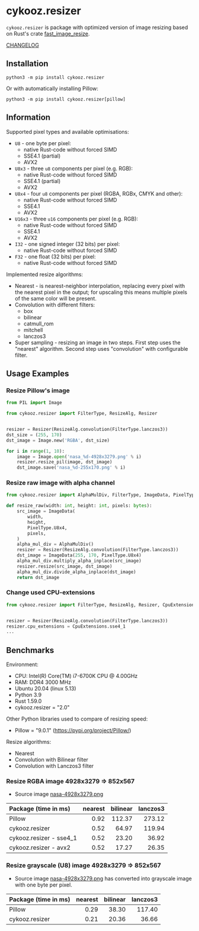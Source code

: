 # cykooz.resizer

```cykooz.resizer``` is package with optimized version of image resizing
based on Rust's crate [fast_image_resize](https://crates.io/crates/fast_image_resize).

[CHANGELOG](https://github.com/Cykooz/cykooz.resizer/blob/main/CHANGES.md)

## Installation

```shell
python3 -m pip install cykooz.resizer
```

Or with automatically installing Pillow:

```shell
python3 -m pip install cykooz.resizer[pillow]
```

## Information

Supported pixel types and available optimisations:
- ``U8`` - one byte per pixel:
  - native Rust-code without forced SIMD
  - SSE4.1 (partial)
  - AVX2
- `U8x3` - three `u8` components per pixel (e.g. RGB):
  - native Rust-code without forced SIMD
  - SSE4.1 (partial)
  - AVX2
- `U8x4` - four `u8` components per pixel (RGBA, RGBx, CMYK and other):
  - native Rust-code without forced SIMD
  - SSE4.1
  - AVX2
- `U16x3` - three `u16` components per pixel (e.g. RGB):
  - native Rust-code without forced SIMD
  - SSE4.1
  - AVX2
- ``I32`` - one signed integer (32 bits) per pixel:
  - native Rust-code without forced SIMD
- ``F32`` - one float (32 bits) per pixel:
  - native Rust-code without forced SIMD

Implemented resize algorithms:
- Nearest - is nearest-neighbor interpolation, replacing every pixel with the 
  nearest pixel in the output; for upscaling this means multiple pixels of the
  same color will be present.
- Convolution with different filters:
  - box
  - bilinear
  - catmull_rom
  - mitchell
  - lanczos3
- Super sampling - resizing an image in two steps.
  First step uses the "nearest" algorithm. Second step uses "convolution" 
  with configurable filter.


## Usage Examples

### Resize Pillow's image

```python
from PIL import Image

from cykooz.resizer import FilterType, ResizeAlg, Resizer


resizer = Resizer(ResizeAlg.convolution(FilterType.lanczos3))
dst_size = (255, 170)
dst_image = Image.new('RGBA', dst_size)

for i in range(1, 10):
    image = Image.open('nasa_%d-4928x3279.png' % i)
    resizer.resize_pil(image, dst_image)
    dst_image.save('nasa_%d-255x170.png' % i)
```

### Resize raw image with alpha channel

```python
from cykooz.resizer import AlphaMulDiv, FilterType, ImageData, PixelType, ResizeAlg, Resizer

def resize_raw(width: int, height: int, pixels: bytes):
    src_image = ImageData(
        width,
        height,
        PixelType.U8x4,
        pixels,
    )
    alpha_mul_div = AlphaMulDiv()
    resizer = Resizer(ResizeAlg.convolution(FilterType.lanczos3))
    dst_image = ImageData(255, 170, PixelType.U8x4)
    alpha_mul_div.multiply_alpha_inplace(src_image)
    resizer.resize(src_image, dst_image)
    alpha_mul_div.divide_alpha_inplace(dst_image)    
    return dst_image
```

### Change used CPU-extensions

```python
from cykooz.resizer import FilterType, ResizeAlg, Resizer, CpuExtensions


resizer = Resizer(ResizeAlg.convolution(FilterType.lanczos3))
resizer.cpu_extensions = CpuExtensions.sse4_1
...
```

## Benchmarks

Environment:
- CPU: Intel(R) Core(TM) i7-6700K CPU @ 4.00GHz
- RAM: DDR4 3000 MHz
- Ubuntu 20.04 (linux 5.13)
- Python 3.9
- Rust 1.59.0
- cykooz.resizer = "2.0"

Other Python libraries used to compare of resizing speed:
- Pillow = "9.0.1" (https://pypi.org/project/Pillow/)

Resize algorithms:
- Nearest
- Convolution with Bilinear filter
- Convolution with Lanczos3 filter

### Resize RGBA image 4928x3279 => 852x567

- Source image [nasa-4928x3279.png](https://github.com/Cykooz/cykooz.resizer/blob/main/tests/data/nasa-4928x3279.png)

| Package (time in ms)    |   nearest |   bilinear |   lanczos3 |
|:------------------------|----------:|-----------:|-----------:|
| Pillow                  |      0.92 |     112.37 |     273.12 |
| cykooz.resizer          |      0.52 |      64.97 |     119.94 |
| cykooz.resizer - sse4_1 |      0.52 |      23.20 |      36.92 |
| cykooz.resizer - avx2   |      0.52 |      17.27 |      26.35 |


### Resize grayscale (U8) image 4928x3279 => 852x567

- Source image [nasa-4928x3279.png](https://github.com/Cykooz/cykooz.resizer/blob/main/tests/data/nasa-4928x3279.png)
  has converted into grayscale image with one byte per pixel.

| Package (time in ms) |   nearest |   bilinear |   lanczos3 |
|:---------------------|----------:|-----------:|-----------:|
| Pillow               |      0.29 |      38.30 |     117.40 |
| cykooz.resizer       |      0.21 |      20.36 |      36.66 |
